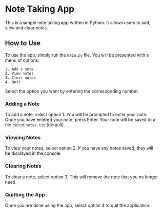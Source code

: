  # Note Taking App

This is a simple note taking app written in Python. It allows users to add, view and clear notes.

## How to Use

To use the app, simply run the `main.py` file. You will be presented with a menu of options:

```
1. Add a note
2. View notes
3. Clear notes
4. Quit
```

Select the option you want by entering the corresponding number.

### Adding a Note

To add a note, select option 1. You will be prompted to enter your note. Once you have entered your note, press Enter. Your note will be saved to a file called `notes.txt` (default).

### Viewing Notes

To view your notes, select option 2. If you have any notes saved, they will be displayed in the console.

### Clearing Notes

To clear a note, select option 3. This will remove the note that you no longer need.

### Quitting the App

Once you are done using the app, select option 4 to quit the application.
